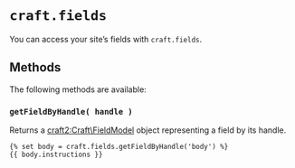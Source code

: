 # `craft.fields`

You can access your site’s fields with `craft.fields`.

## Methods

The following methods are available:

### `getFieldByHandle( handle )`

Returns a <craft2:Craft\FieldModel> object representing a field by its handle.

```twig
{% set body = craft.fields.getFieldByHandle('body') %}
{{ body.instructions }}
```
